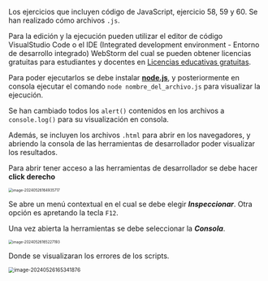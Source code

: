 Los ejercicios que incluyen código de JavaScript, ejercicio 58, 59 y 60. Se han realizado cómo archivos `.js`.

Para la edición y la ejecución pueden utilizar el editor de código VisualStudio Code o el IDE (Integrated development environment - Entorno de desarrollo integrado) WebStorm del cual se pueden obtener licencias gratuitas para estudiantes y docentes en [Licencias educativas gratuitas](https://www.jetbrains.com/es-es/community/education/#students/).

Para poder ejecutarlos se debe instalar **[node.js](https://nodejs.org/en/download/package-manager)**, y posteriormente en consola ejecutar el comando `node nombre_del_archivo.js` para visualizar la ejecución.

Se han cambiado todos los `alert()` contenidos en los archivos a `console.log()` para su visualización en consola.

Además, se incluyen los archivos `.html` para abrir en los navegadores, y abriendo la consola de las herramientas de desarrollador poder visualizar los resultados.

Para abrir tener acceso a las herramientas de desarrollador se debe hacer **click derecho**

<img src="C:\Users\xang_\AppData\Roaming\Typora\typora-user-images\image-20240526164935717.png" alt="image-20240526164935717" style="zoom:50%;" />

Se abre un menú contextual en el cual se debe elegir ***Inspeccionar***. Otra opción es apretando la tecla `F12`.

Una vez abierta la herramientas se debe seleccionar la ***Consola***.

<img src="C:\Users\xang_\AppData\Roaming\Typora\typora-user-images\image-20240526165227193.png" alt="image-20240526165227193" style="zoom:50%;" />

Donde se visualizaran los errores de los scripts.

<img src="C:\Users\xang_\AppData\Roaming\Typora\typora-user-images\image-20240526165341876.png" alt="image-20240526165341876" style="zoom:70%;" />

